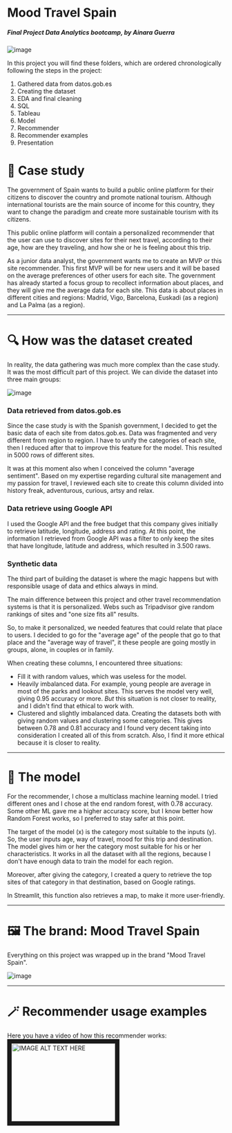 # Mood Travel Spain
##### Final Project Data Analytics bootcamp, by Ainara Guerra


![image](https://github.com/ainaraguerraf/final-project-ironhack-data/assets/115892160/23e9362b-5bb0-4b94-be7e-45a8e91cb129)


In this project you will find these folders, which are ordered chronologically following the steps in the project:

1. Gathered data from datos.gob.es
2. Creating the dataset
3. EDA and final cleaning
4. SQL
5. Tableau
6. Model
7. Recommender
8. Recommender examples
9. Presentation


# 📃 Case study

The government of Spain wants to build a public online platform for their citizens to discover the country and promote national tourism. Although international tourists are the main source of income for this country, they want to change the paradigm and create more sustainable tourism with its citizens.

This public online platform will contain a personalized recommender that the user can use to discover sites for their next travel, according to their age, how are they traveling, and how she or he is feeling about this trip.


As a junior data analyst, the government wants me to create an MVP or this site recommender. This first MVP will be for new users and it will be based on the average preferences of other users for each site. The government has already started a focus group to recollect information about places, and they will give me the average data for each site. This data is about places in different cities and regions: Madrid, Vigo, Barcelona, Euskadi (as a region) and La Palma (as a region).


---
# 🔍 How was the dataset created

In reality, the data gathering was much more complex than the case study. It was the most difficult part of this project. We can divide the dataset into three main groups:

![image](https://github.com/ainaraguerraf/final-project-ironhack-data/assets/115892160/df4689f1-39a8-49d0-a328-e9d6af029a32)

### Data retrieved from datos.gob.es
Since the case study is with the Spanish government, I decided to get the basic data of each site from datos.gob.es. Data was fragmented and very different from region to region. I have to unify the categories of each site, then I reduced after that to improve this feature for the model. This resulted in 5000 rows of different sites.

It was at this moment also when I conceived the column "average sentiment". Based on my expertise regarding cultural site management and my passion for travel, I reviewed each site to create this column divided into history freak, adventurous, curious, artsy and relax.

### Data retrieve using Google API
I used the Google API and the free budget that this company gives initially to retrieve latitude, longitude, address and rating. At this point, the information I retrieved from Google API was a filter to only keep the sites that have longitude, latitude and address, which resulted in 3.500 raws.

### Synthetic data
The third part of building the dataset is where the magic happens but with responsible usage of data and ethics always in mind.

The main difference between this project and other travel recommendation systems is that it is personalized. Webs such as Tripadvisor give random rankings of sites and "one size fits all" results.

So, to make it personalized, we needed features that could relate that place to users. I decided to go for the "average age" of the people that go to that place and the "average way of travel", it these people are going mostly in groups, alone, in couples or in family. 

When creating these columns, I encountered three situations:
- Fill it with random values, which was useless for the model.
- Heavily imbalanced data. For example, young people are average in most of the parks and lookout sites. This serves the model very well, giving 0.95 accuracy or more. _But_ this situation is not closer to reality, and I didn't find that ethical to work with.
- Clustered and slightly imbalanced data. Creating the datasets both with giving random values and clustering some categories. This gives between 0.78 and 0.81 accuracy and I found very decent taking into consideration I created all of this from scratch. Also, I find it more ethical because it is closer to reality.


  


---
# 🤖 The model
For the recommender, I chose a multiclass machine learning model. I tried different ones and I chose at the end random forest, with 0.78 accuracy. Some other ML gave me a higher accuracy score, but I know better how Random Forest works, so I preferred to stay safer at this point.

The target of the model (x) is the category most suitable to the inputs (y). So, the user inputs age, way of travel, mood for this trip and destination. The model gives him or her the category most suitable for his or her characteristics. It works in all the dataset with all the regions, because I don't have enough data to train the model for each region. 

Moreover, after giving the category, I created a query to retrieve the top sites of that category in that destination, based on Google ratings. 

In Streamlit, this function also retrieves a map, to make it more user-friendly.



---
# 🖼️ The brand: Mood Travel Spain
Everything on this project was wrapped up in the brand "Mood Travel Spain". 


![image](https://github.com/ainaraguerraf/final-project-ironhack-data/assets/115892160/93b33387-ad53-4a91-a545-b88fe0cd6a6f)



---

# 🪄 Recommender usage examples

Here you have a video of how this recommender works:
<a href="https://youtu.be/51KsRWyh7mE"><img src="http://img.youtube.com/vi/51KsRWyh7mE/0.jpg" 
alt="IMAGE ALT TEXT HERE" width="240" height="180" border="10" /></a>


